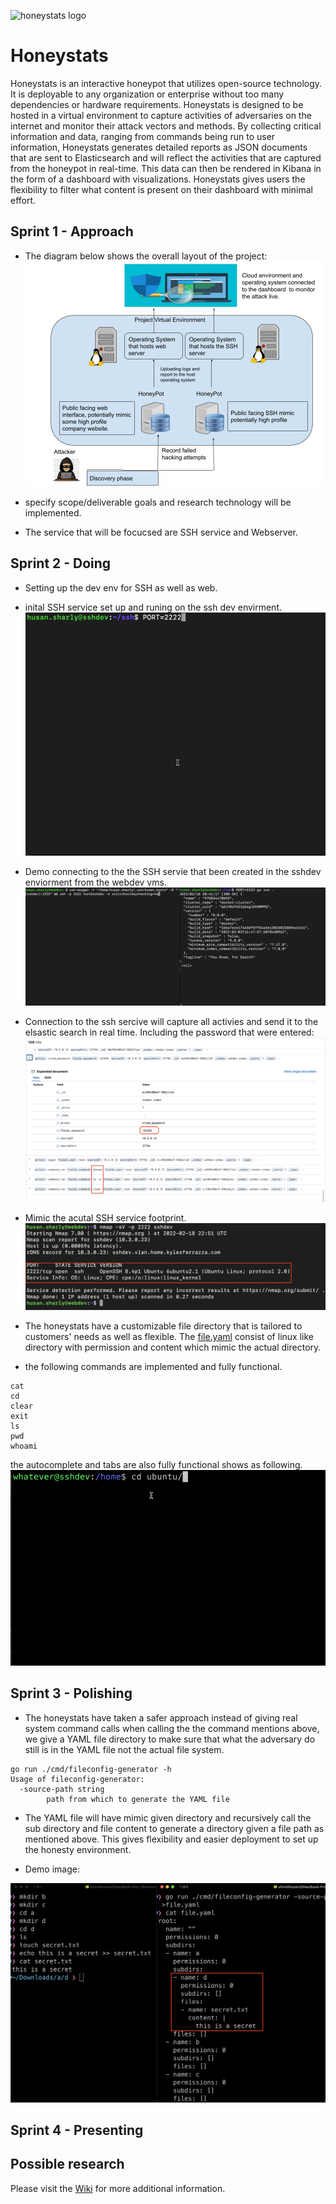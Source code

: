 ![honeystats logo](https://avatars.githubusercontent.com/u/98433894?s=100&v=4)
# Honeystats   
Honeystats is an interactive honeypot that utilizes open-source technology. It is deployable to any organization or enterprise without too many dependencies or hardware requirements. Honeystats is designed to be hosted in a virtual environment to capture activities of adversaries on the internet and monitor their attack vectors and methods. By collecting critical information and data, ranging from commands being run to user information, Honeystats generates detailed reports as JSON documents that are sent to Elasticsearch and will reflect the activities that are captured from the honeypot in real-time. This data can then be rendered in Kibana in the form of a dashboard with visualizations. Honeystats gives users the flexibility to filter what content is present on their dashboard with minimal effort. 

## Sprint 1 - Approach
-  The diagram below shows the overall layout of the project:
![p1](images/p1.jpg "Diagram")

- specify scope/deliverable goals and research technology will be implemented.
- The service that will be focucsed are SSH service and Webserver.

## Sprint 2 - Doing 

- Setting up the dev env for SSH as well as web.


- inital SSH service set up and runing on the ssh dev envirment. 
![p1](images/runningSSJ.gif)

- Demo connecting to the the SSH servie that been created in the sshdev enviorment from the webdev vms.
![p1](images/connectingSSh.gif)

- Connection to the ssh sercive will capture all activies and send it to the elsastic search in real time. Including the password that were entered:
![p1](images/ElasticSearch.png)

- Mimic the acutal SSH service footprint.
![p1](images/footprint.png)


- The honeystats have a customizable file directory that is tailored to customers' needs as well as flexible.  The [file.yaml](https://github.com/honeystats/ssh/blob/main/files.yaml) consist of linux like directory with permission and content which mimic the actual directory.

- the following commands are implemented and fully functional.
```
cat
cd 
clear 
exit 
ls 
pwd 
whoami
```
the autocomplete and tabs are also fully functional shows as following. 
![p1](images/autocomplete.gif)



## Sprint 3 - Polishing

- The honeystats have taken a safer approach instead of giving real system command calls when calling the the command mentions above, we give a YAML file directory to make sure that what the adversary do still is in the YAML file not the actual file system. 

```
go run ./cmd/fileconfig-generator -h
Usage of fileconfig-generator:
  -source-path string
    	path from which to generate the YAML file
```

- The YAML file will have mimic given directory and recursively call the sub directory and file content to generate a directory given a file path as mentioned above. This gives flexibility and easier deployment to set up the honesty environment.  

- Demo image:

![p1](images/yamlgenerator.png)



## Sprint 4 - Presenting

## Possible research

Please visit the [Wiki](https://github.com/honeystats/honeystats/wiki) for more additional information. 
